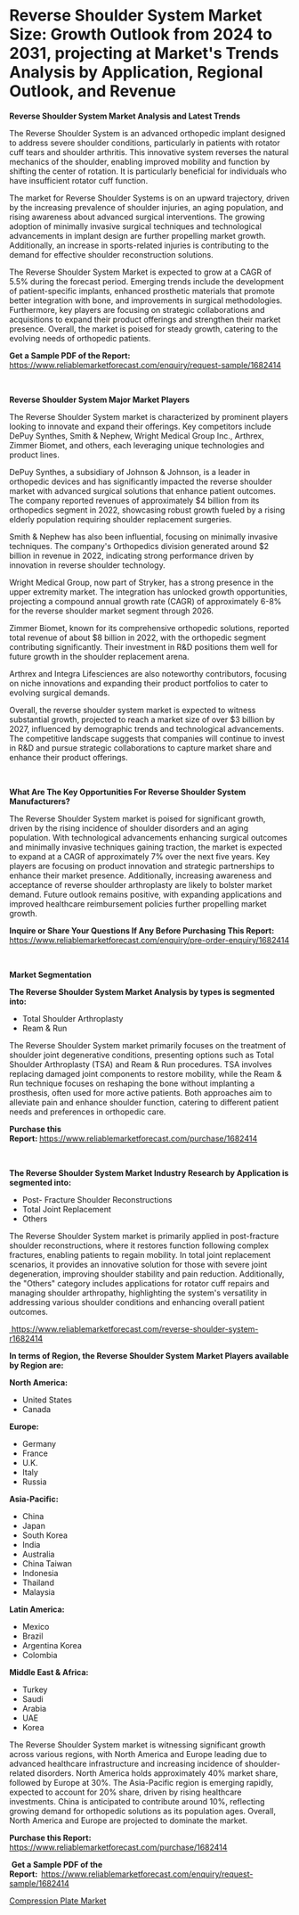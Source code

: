 <p><h1>Reverse Shoulder System Market Size: Growth Outlook from 2024 to 2031, projecting at Market's Trends Analysis by Application, Regional Outlook, and Revenue</h1></p><p><strong>Reverse Shoulder System Market Analysis and Latest Trends</strong></p>
<p><p>The Reverse Shoulder System is an advanced orthopedic implant designed to address severe shoulder conditions, particularly in patients with rotator cuff tears and shoulder arthritis. This innovative system reverses the natural mechanics of the shoulder, enabling improved mobility and function by shifting the center of rotation. It is particularly beneficial for individuals who have insufficient rotator cuff function.</p><p>The market for Reverse Shoulder Systems is on an upward trajectory, driven by the increasing prevalence of shoulder injuries, an aging population, and rising awareness about advanced surgical interventions. The growing adoption of minimally invasive surgical techniques and technological advancements in implant design are further propelling market growth. Additionally, an increase in sports-related injuries is contributing to the demand for effective shoulder reconstruction solutions.</p><p>The Reverse Shoulder System Market is expected to grow at a CAGR of 5.5% during the forecast period. Emerging trends include the development of patient-specific implants, enhanced prosthetic materials that promote better integration with bone, and improvements in surgical methodologies. Furthermore, key players are focusing on strategic collaborations and acquisitions to expand their product offerings and strengthen their market presence. Overall, the market is poised for steady growth, catering to the evolving needs of orthopedic patients.</p></p>
<p><strong>Get a Sample PDF of the Report:&nbsp;</strong> <a href="https://www.reliablemarketforecast.com/enquiry/request-sample/1682414?utm_campaign=1890&utm_medium=2&utm_source=Github&utm_content=ia&utm_term=30122024&utm_id=reverse-shoulder-system">https://www.reliablemarketforecast.com/enquiry/request-sample/1682414</a></p>
<p>&nbsp;</p>
<p><strong>Reverse Shoulder System Major Market Players</strong></p>
<p><p>The Reverse Shoulder System market is characterized by prominent players looking to innovate and expand their offerings. Key competitors include DePuy Synthes, Smith & Nephew, Wright Medical Group Inc., Arthrex, Zimmer Biomet, and others, each leveraging unique technologies and product lines.</p><p>DePuy Synthes, a subsidiary of Johnson & Johnson, is a leader in orthopedic devices and has significantly impacted the reverse shoulder market with advanced surgical solutions that enhance patient outcomes. The company reported revenues of approximately $4 billion from its orthopedics segment in 2022, showcasing robust growth fueled by a rising elderly population requiring shoulder replacement surgeries.</p><p>Smith & Nephew has also been influential, focusing on minimally invasive techniques. The company's Orthopedics division generated around $2 billion in revenue in 2022, indicating strong performance driven by innovation in reverse shoulder technology.</p><p>Wright Medical Group, now part of Stryker, has a strong presence in the upper extremity market. The integration has unlocked growth opportunities, projecting a compound annual growth rate (CAGR) of approximately 6-8% for the reverse shoulder market segment through 2026.</p><p>Zimmer Biomet, known for its comprehensive orthopedic solutions, reported total revenue of about $8 billion in 2022, with the orthopedic segment contributing significantly. Their investment in R&D positions them well for future growth in the shoulder replacement arena.</p><p>Arthrex and Integra Lifesciences are also noteworthy contributors, focusing on niche innovations and expanding their product portfolios to cater to evolving surgical demands. </p><p>Overall, the reverse shoulder system market is expected to witness substantial growth, projected to reach a market size of over $3 billion by 2027, influenced by demographic trends and technological advancements. The competitive landscape suggests that companies will continue to invest in R&D and pursue strategic collaborations to capture market share and enhance their product offerings.</p></p>
<p>&nbsp;</p>
<p><strong>What Are The Key Opportunities For Reverse Shoulder System Manufacturers?</strong></p>
<p><p>The Reverse Shoulder System market is poised for significant growth, driven by the rising incidence of shoulder disorders and an aging population. With technological advancements enhancing surgical outcomes and minimally invasive techniques gaining traction, the market is expected to expand at a CAGR of approximately 7% over the next five years. Key players are focusing on product innovation and strategic partnerships to enhance their market presence. Additionally, increasing awareness and acceptance of reverse shoulder arthroplasty are likely to bolster market demand. Future outlook remains positive, with expanding applications and improved healthcare reimbursement policies further propelling market growth.</p></p>
<p><strong>Inquire or Share Your Questions If Any Before Purchasing This Report:</strong> <a href="https://www.reliablemarketforecast.com/enquiry/pre-order-enquiry/1682414?utm_campaign=1890&utm_medium=2&utm_source=Github&utm_content=ia&utm_term=30122024&utm_id=reverse-shoulder-system">https://www.reliablemarketforecast.com/enquiry/pre-order-enquiry/1682414</a></p>
<p>&nbsp;</p>
<p><strong>Market Segmentation</strong></p>
<p><strong>The Reverse Shoulder System Market Analysis by types is segmented into:</strong></p>
<p><ul><li>Total Shoulder Arthroplasty</li><li>Ream & Run</li></ul></p>
<p><p>The Reverse Shoulder System market primarily focuses on the treatment of shoulder joint degenerative conditions, presenting options such as Total Shoulder Arthroplasty (TSA) and Ream & Run procedures. TSA involves replacing damaged joint components to restore mobility, while the Ream & Run technique focuses on reshaping the bone without implanting a prosthesis, often used for more active patients. Both approaches aim to alleviate pain and enhance shoulder function, catering to different patient needs and preferences in orthopedic care.</p></p>
<p><strong>Purchase this Report:&nbsp;</strong><a href="https://www.reliablemarketforecast.com/purchase/1682414?utm_campaign=1890&utm_medium=2&utm_source=Github&utm_content=ia&utm_term=30122024&utm_id=reverse-shoulder-system">https://www.reliablemarketforecast.com/purchase/1682414</a></p>
<p>&nbsp;</p>
<p><strong>The Reverse Shoulder System Market Industry Research by Application is segmented into:</strong></p>
<p><ul><li>Post- Fracture Shoulder Reconstructions</li><li>Total Joint Replacement</li><li>Others</li></ul></p>
<p><p>The Reverse Shoulder System market is primarily applied in post-fracture shoulder reconstructions, where it restores function following complex fractures, enabling patients to regain mobility. In total joint replacement scenarios, it provides an innovative solution for those with severe joint degeneration, improving shoulder stability and pain reduction. Additionally, the "Others" category includes applications for rotator cuff repairs and managing shoulder arthropathy, highlighting the system's versatility in addressing various shoulder conditions and enhancing overall patient outcomes.</p></p>
<p><a href="https://www.reliablemarketforecast.com/reverse-shoulder-system-r1682414?utm_campaign=1890&utm_medium=2&utm_source=Github&utm_content=ia&utm_term=30122024&utm_id=reverse-shoulder-system">&nbsp;https://www.reliablemarketforecast.com/reverse-shoulder-system-r1682414</a></p>
<p><strong>In terms of Region, the Reverse Shoulder System Market Players available by Region are:</strong></p>
<p>
    <p> <strong> North America: </strong>
        <ul>
            <li>United States</li>
            <li>Canada</li>
        </ul>
        </p> 
    <p> <strong> Europe: </strong>
        <ul>
            <li>Germany</li>
            <li>France</li>
            <li>U.K.</li>
            <li>Italy</li>
            <li>Russia</li>
        </ul>
        </p> 
    <p> <strong> Asia-Pacific: </strong>
        <ul>
            <li>China</li>
            <li>Japan</li>
            <li>South Korea</li>
            <li>India</li>
            <li>Australia</li>
            <li>China Taiwan</li>
            <li>Indonesia</li>
            <li>Thailand</li>
            <li>Malaysia</li>
        </ul>
        </p> 
    <p> <strong> Latin America: </strong>
        <ul>
            <li>Mexico</li>
            <li>Brazil</li>
            <li>Argentina Korea</li>
            <li>Colombia</li>
        </ul>
        </p> 
    <p> <strong> Middle East & Africa: </strong>
        <ul>
            <li>Turkey</li>
            <li>Saudi</li>
            <li>Arabia</li>
            <li>UAE</li>
            <li>Korea</li>
        </ul>
    </p>
    </p>
<p><p>The Reverse Shoulder System market is witnessing significant growth across various regions, with North America and Europe leading due to advanced healthcare infrastructure and increasing incidence of shoulder-related disorders. North America holds approximately 40% market share, followed by Europe at 30%. The Asia-Pacific region is emerging rapidly, expected to account for 20% share, driven by rising healthcare investments. China is anticipated to contribute around 10%, reflecting growing demand for orthopedic solutions as its population ages. Overall, North America and Europe are projected to dominate the market.</p></p>
<p><strong>Purchase this Report: </strong><a href="https://www.reliablemarketforecast.com/purchase/1682414?utm_campaign=1890&utm_medium=2&utm_source=Github&utm_content=ia&utm_term=30122024&utm_id=reverse-shoulder-system">https://www.reliablemarketforecast.com/purchase/1682414</a></p>
<p>&nbsp;<strong>Get a Sample PDF of the Report:&nbsp;&nbsp;</strong><a href="https://www.reliablemarketforecast.com/enquiry/request-sample/1682414?utm_campaign=1890&utm_medium=2&utm_source=Github&utm_content=ia&utm_term=30122024&utm_id=reverse-shoulder-system">https://www.reliablemarketforecast.com/enquiry/request-sample/1682414</a></p>
<p><strong></strong></p>
<p><p><a href="https://github.com/lylyparadise/Market-Research-Report-List-5/blob/main/compression-plate-market.md?utm_campaign=1890&utm_medium=2&utm_source=Github&utm_content=ia&utm_term=30122024&utm_id=reverse-shoulder-system">Compression Plate Market</a></p></p>